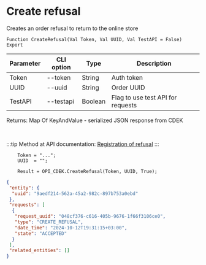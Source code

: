 ﻿---
sidebar_position: 7
---

# Create refusal
 Creates an order refusal to return to the online store



`Function CreateRefusal(Val Token, Val UUID, Val TestAPI = False) Export`

  | Parameter | CLI option | Type | Description |
  |-|-|-|-|
  | Token | --token | String | Auth token |
  | UUID | --uuid | String | Order UUID |
  | TestAPI | --testapi | Boolean | Flag to use test API for requests |

  
  Returns:  Map Of KeyAndValue - serialized JSON response from CDEK

<br/>

:::tip
Method at API documentation: [Registration of refusal](https://api-docs.cdek.ru/55327658.html)
:::
<br/>


```bsl title="Code example"
    Token = "...";
    UUID  = "";

    Result = OPI_CDEK.CreateRefusal(Token, UUID, True);
```
 



```json title="Result"
{
 "entity": {
  "uuid": "9aedf214-562a-45a2-982c-897b753a0ebd"
 },
 "requests": [
  {
   "request_uuid": "048cf376-c616-405b-9676-1f66f3106ce0",
   "type": "CREATE_REFUSAL",
   "date_time": "2024-10-12T19:31:15+03:00",
   "state": "ACCEPTED"
  }
 ],
 "related_entities": []
}
```

